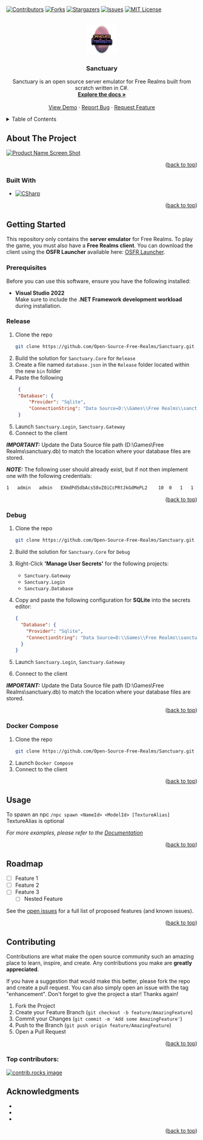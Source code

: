 
<a id="readme-top"></a>
<!-- PROJECT SHIELDS -->
<!--
*** I'm using markdown "reference style" links for readability.
*** Reference links are enclosed in brackets [ ] instead of parentheses ( ).
*** See the bottom of this document for the declaration of the reference variables
*** for contributors-url, forks-url, etc. This is an optional, concise syntax you may use.
*** https://www.markdownguide.org/basic-syntax/#reference-style-links
-->
[![Contributors][contributors-shield]][contributors-url]
[![Forks][forks-shield]][forks-url]
[![Stargazers][stars-shield]][stars-url]
[![Issues][issues-shield]][issues-url]
[![MIT License][license-shield]][license-url]



<!-- PROJECT LOGO -->
<br />
<div align="center">
  <a href="https://github.com/Open-Source-Free-Realms/Sanctuary">
    <img src="images/logo.png" alt="Logo" width="80" height="80">
  </a>

<h3 align="center">Sanctuary</h3>

  <p align="center">
    Sanctuary is an open source server emulator for Free Realms built from scratch written in C#.
    <br />
    <a href="https://github.com/Open-Source-Free-Realms/Sanctuary/wiki"><strong>Explore the docs »</strong></a>
    <br />
    <br />
    <a href="https://github.com/Open-Source-Free-Realms/Sanctuary">View Demo</a>
    ·
    <a href="https://github.com/Open-Source-Free-Realms/Sanctuary/issues/new?labels=bug&template=bug-report---.md">Report Bug</a>
    ·
    <a href="https://github.com/Open-Source-Free-Realms/Sanctuary/issues/new?labels=enhancement&template=feature-request---.md">Request Feature</a>
  </p>
</div>



<!-- TABLE OF CONTENTS -->
<details>
  <summary>Table of Contents</summary>
  <ol>
    <li>
      <a href="#about-the-project">About The Project</a>
      <ul>
        <li><a href="#built-with">Built With</a></li>
      </ul>
    </li>
    <li>
      <a href="#getting-started">Getting Started</a>
      <ul>
        <li><a href="#prerequisites">Prerequisites</a></li>
        <li><a href="#installation">Installation</a></li>
      </ul>
    </li>
    <li><a href="#usage">Usage</a></li>
    <li><a href="#roadmap">Roadmap</a></li>
    <li><a href="#contributing">Contributing</a></li>
    <li><a href="#license">License</a></li>
    <li><a href="#contact">Contact</a></li>
    <li><a href="#acknowledgments">Acknowledgments</a></li>
  </ol>
</details>



<!-- ABOUT THE PROJECT -->
## About The Project

[![Product Name Screen Shot][product-screenshot]](https://github.com/Open-Source-Free-Realms/Sanctuary)

<p align="right">(<a href="#readme-top">back to top</a>)</p>



### Built With

* [![CSharp][CSharp]][CSharp-url]

<p align="right">(<a href="#readme-top">back to top</a>)</p>



<!-- GETTING STARTED -->
## Getting Started

This repository only contains the **server emulator** for Free Realms. To play the game, you must also have a **Free Realms client**. You can download the client using the **OSFR Launcher** available here: [OSFR Launcher](https://github.com/Open-Source-Free-Realms/OSFR-Launcher).

### Prerequisites

Before you can use this software, ensure you have the following installed:

- **Visual Studio 2022**  
  Make sure to include the **.NET Framework development workload** during installation.

### Release

1. Clone the repo
   ```sh
   git clone https://github.com/Open-Source-Free-Realms/Sanctuary.git
   ```
2. Build the solution for `Sanctuary.Core` for `Release`
3. Create a file named `database.json` in the `Release` folder located within the new `bin` folder
4. Paste the following
   ```json
    {
    "Database": {
        "Provider": "Sqlite",
        "ConnectionString": "Data Source=D:\\Games\\Free Realms\\sanctuary.db;"
    }
   ```
5. Launch `Sanctuary.Login`, `Sanctuary.Gateway`
6. Connect to the client

**_IMPORTANT:_** Update the Data Source file path (D:\\Games\\Free Realms\\sanctuary.db) to match the location where your database files are stored.

**_NOTE:_** The following user should already exist, but if not then implement one with the following credentials:

```sh
1	admin	admin	EXmdPd5dbAcs58vZ0iCcPRtJkGdMePL2	10	0	1	1	2024-06-22 13:51:13.2736902+01:00	2024-07-14 01:57:45.8765645+00:00
```

<p align="right">(<a href="#readme-top">back to top</a>)</p>

### Debug

1. Clone the repo
   ```sh
   git clone https://github.com/Open-Source-Free-Realms/Sanctuary.git
   ```
2. Build the solution for `Sanctuary.Core` for `Debug`
3. Right-Click **'Manage User Secrets'** for the following projects:
   - `Sanctuary.Gateway`
   - `Sanctuary.Login`
   - `Sanctuary.Database`

4. Copy and paste the following configuration for **SQLite** into the secrets editor:

   ```json
   {
     "Database": {
       "Provider": "Sqlite",
       "ConnectionString": "Data Source=D:\\Games\\Free Realms\\sanctuary.db;"
     }
   }
5. Launch `Sanctuary.Login`, `Sanctuary.Gateway`
6. Connect to the client

**_IMPORTANT:_** Update the Data Source file path (D:\\Games\\Free Realms\\sanctuary.db) to match the location where your database files are stored.

<p align="right">(<a href="#readme-top">back to top</a>)</p>

### Docker Compose

1. Clone the repo
   ```sh
   git clone https://github.com/Open-Source-Free-Realms/Sanctuary.git
   ```
2. Launch `Docker Compose`
3. Connect to the client

<p align="right">(<a href="#readme-top">back to top</a>)</p>

<!-- USAGE EXAMPLES -->
## Usage

To spawn an npc ```/npc spawn <NameId> <ModelId> [TextureAlias]``` TextureAlias is optional

_For more examples, please refer to the [Documentation](https://github.com/Open-Source-Free-Realms/Sanctuary/wiki)_

<p align="right">(<a href="#readme-top">back to top</a>)</p>



<!-- ROADMAP -->
## Roadmap

- [ ] Feature 1
- [ ] Feature 2
- [ ] Feature 3
    - [ ] Nested Feature

See the [open issues](https://github.com/Open-Source-Free-Realms/Sanctuary/issues) for a full list of proposed features (and known issues).

<p align="right">(<a href="#readme-top">back to top</a>)</p>



<!-- CONTRIBUTING -->
## Contributing

Contributions are what make the open source community such an amazing place to learn, inspire, and create. Any contributions you make are **greatly appreciated**.

If you have a suggestion that would make this better, please fork the repo and create a pull request. You can also simply open an issue with the tag "enhancement".
Don't forget to give the project a star! Thanks again!

1. Fork the Project
2. Create your Feature Branch (`git checkout -b feature/AmazingFeature`)
3. Commit your Changes (`git commit -m 'Add some AmazingFeature'`)
4. Push to the Branch (`git push origin feature/AmazingFeature`)
5. Open a Pull Request

<p align="right">(<a href="#readme-top">back to top</a>)</p>

### Top contributors:

<a href="https://github.com/Open-Source-Free-Realms/Sanctuary/graphs/contributors">
  <img src="https://contrib.rocks/image?repo=Open-Source-Free-Realms/Sanctuary" alt="contrib.rocks image" />
</a>



<!-- LICENSE -->
<!-- ## License

Distributed under the MIT License. See `LICENSE.txt` for more information.

<p align="right">(<a href="#readme-top">back to top</a>)</p> -->



<!-- CONTACT -->
<!-- ## Contact

Your Name - [@twitter_handle](https://twitter.com/twitter_handle) - email@email_client.com

Project Link: [https://github.com/Open-Source-Free-Realms/Sanctuary](https://github.com/Open-Source-Free-Realms/Sanctuary)

<p align="right">(<a href="#readme-top">back to top</a>)</p> -->



<!-- ACKNOWLEDGMENTS -->
## Acknowledgments

* []()
* []()
* []()

<p align="right">(<a href="#readme-top">back to top</a>)</p>



<!-- MARKDOWN LINKS & IMAGES -->
<!-- https://www.markdownguide.org/basic-syntax/#reference-style-links -->
[contributors-shield]: https://img.shields.io/github/contributors/Open-Source-Free-Realms/Sanctuary.svg?style=for-the-badge
[contributors-url]: https://github.com/Open-Source-Free-Realms/Sanctuary/graphs/contributors
[forks-shield]: https://img.shields.io/github/forks/Open-Source-Free-Realms/Sanctuary.svg?style=for-the-badge
[forks-url]: https://github.com/Open-Source-Free-Realms/Sanctuary/network/members
[stars-shield]: https://img.shields.io/github/stars/Open-Source-Free-Realms/Sanctuary.svg?style=for-the-badge
[stars-url]: https://github.com/Open-Source-Free-Realms/Sanctuary/stargazers
[issues-shield]: https://img.shields.io/github/issues/Open-Source-Free-Realms/Sanctuary.svg?style=for-the-badge
[issues-url]: https://github.com/Open-Source-Free-Realms/Sanctuary/issues
[license-shield]: https://img.shields.io/github/license/Open-Source-Free-Realms/Sanctuary.svg?style=for-the-badge
[license-url]: https://github.com/Open-Source-Free-Realms/Sanctuary/blob/master/LICENSE.txt
[linkedin-shield]: https://img.shields.io/badge/-LinkedIn-black.svg?style=for-the-badge&logo=linkedin&colorB=555
[linkedin-url]: https://linkedin.com/in/linkedin_username
[product-screenshot]: images/screenshot.png
[CSharp]: https://img.shields.io/badge/csharp-000000?style=for-the-badge&logo=csharp&logoColor=white
[CSharp-url]: https://dotnet.microsoft.com/en-us/languages/csharp